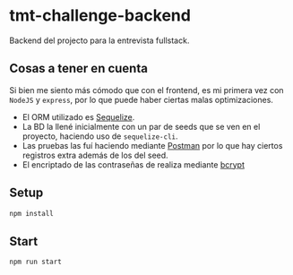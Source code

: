 # tmt-challenge-backend

Backend del projecto para la entrevista fullstack.

## Cosas a tener en cuenta

Si bien me siento más cómodo que con el frontend, es mi primera vez con `NodeJS` y `express`, por lo que puede haber ciertas malas optimizaciones.

- El ORM utilizado es [Sequelize](https://sequelize.org/).
- La BD la llené inicialmente con un par de seeds que se ven en el proyecto, haciendo uso de `sequelize-cli`.
- Las pruebas las fuí haciendo mediante [Postman](https://www.postman.com/) por lo que hay ciertos registros extra además de los del seed.
- El encriptado de las contraseñas de realiza mediante [bcrypt](https://www.npmjs.com/package/bcrypt)

## Setup 

```sh
npm install
```

## Start

```sh
npm run start
```